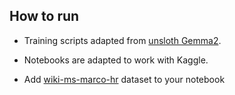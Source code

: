 ## How to run

- Training scripts adapted from [unsloth Gemma2](https://www.kaggle.com/code/danielhanchen/kaggle-gemma2-9b-unsloth-notebook).

- Notebooks are adapted to work with Kaggle. 

- Add [wiki-ms-marco-hr](https://www.kaggle.com/datasets/rangoiv/wiki-and-ms-marco/versions/4)
dataset to your notebook